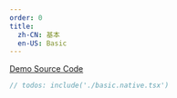 ```yaml
---
order: 0
title:
  zh-CN: 基本
  en-US: Basic
---
```


[Demo Source Code](https://github.com/ant-design/ant-design-mobile-rn/blob/master/components/switch/demo/basic.native.tsx)

````jsx
// todos: include('./basic.native.tsx')
````
